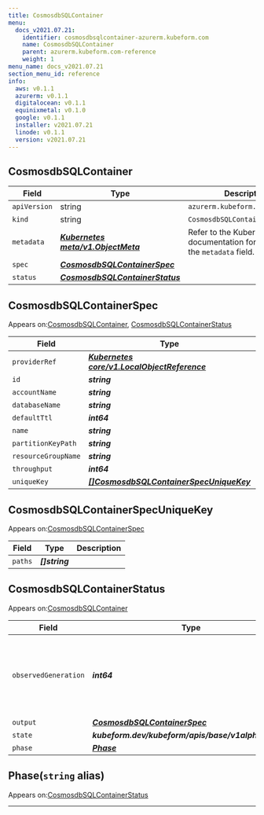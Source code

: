 ```yaml
---
title: CosmosdbSQLContainer
menu:
  docs_v2021.07.21:
    identifier: cosmosdbsqlcontainer-azurerm.kubeform.com
    name: CosmosdbSQLContainer
    parent: azurerm.kubeform.com-reference
    weight: 1
menu_name: docs_v2021.07.21
section_menu_id: reference
info:
  aws: v0.1.1
  azurerm: v0.1.1
  digitalocean: v0.1.1
  equinixmetal: v0.1.0
  google: v0.1.1
  installer: v2021.07.21
  linode: v0.1.1
  version: v2021.07.21
---
```


## CosmosdbSQLContainer
| Field | Type | Description |
| ------ | ----- | ----------- |
| `apiVersion` | string | `azurerm.kubeform.com/v1alpha1` |
|    `kind` | string | `CosmosdbSQLContainer` |
| `metadata` | ***[Kubernetes meta/v1.ObjectMeta](https://v1-18.docs.kubernetes.io/docs/reference/generated/kubernetes-api/v1.18/#objectmeta-v1-meta)***|Refer to the Kubernetes API documentation for the fields of the `metadata` field.|
| `spec` | ***[CosmosdbSQLContainerSpec](#cosmosdbsqlcontainerspec)***||
| `status` | ***[CosmosdbSQLContainerStatus](#cosmosdbsqlcontainerstatus)***||
## CosmosdbSQLContainerSpec

Appears on:[CosmosdbSQLContainer](#cosmosdbsqlcontainer), [CosmosdbSQLContainerStatus](#cosmosdbsqlcontainerstatus)

| Field | Type | Description |
| ------ | ----- | ----------- |
| `providerRef` | ***[Kubernetes core/v1.LocalObjectReference](https://v1-18.docs.kubernetes.io/docs/reference/generated/kubernetes-api/v1.18/#localobjectreference-v1-core)***||
| `id` | ***string***||
| `accountName` | ***string***||
| `databaseName` | ***string***||
| `defaultTtl` | ***int64***| ***(Optional)*** |
| `name` | ***string***||
| `partitionKeyPath` | ***string***| ***(Optional)*** |
| `resourceGroupName` | ***string***||
| `throughput` | ***int64***| ***(Optional)*** |
| `uniqueKey` | ***[[]CosmosdbSQLContainerSpecUniqueKey](#cosmosdbsqlcontainerspecuniquekey)***| ***(Optional)*** |
## CosmosdbSQLContainerSpecUniqueKey

Appears on:[CosmosdbSQLContainerSpec](#cosmosdbsqlcontainerspec)

| Field | Type | Description |
| ------ | ----- | ----------- |
| `paths` | ***[]string***||
## CosmosdbSQLContainerStatus

Appears on:[CosmosdbSQLContainer](#cosmosdbsqlcontainer)

| Field | Type | Description |
| ------ | ----- | ----------- |
| `observedGeneration` | ***int64***| ***(Optional)*** Resource generation, which is updated on mutation by the API Server.|
| `output` | ***[CosmosdbSQLContainerSpec](#cosmosdbsqlcontainerspec)***| ***(Optional)*** |
| `state` | ***kubeform.dev/kubeform/apis/base/v1alpha1.State***| ***(Optional)*** |
| `phase` | ***[Phase](#phase)***| ***(Optional)*** |
## Phase(`string` alias)

Appears on:[CosmosdbSQLContainerStatus](#cosmosdbsqlcontainerstatus)

---
